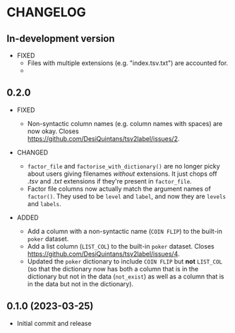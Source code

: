 # CHANGELOG


## In-development version

- FIXED
    - Files with multiple extensions (e.g. "index.tsv.txt") are accounted for.
    - 



## 0.2.0

- FIXED
    - Non-syntactic column names (e.g. column names with spaces) are now okay. Closes <https://github.com/DesiQuintans/tsv2label/issues/2>.

- CHANGED
    - `factor_file` and `factorise_with_dictionary()` are no longer picky about users giving filenames *without* extensions. It just chops off  *.tsv* and *.txt* extensions if they're present in `factor_file`.
    - Factor file columns now actually match the argument names of `factor()`. They used to be `level` and `label`, and now they are `levels` and `labels`.

- ADDED
    - Add a column with a non-syntactic name (`COIN FLIP`) to the built-in `poker` dataset. 
    - Add a list column (`LIST_COL`) to the built-in `poker` dataset. Closes <https://github.com/DesiQuintans/tsv2label/issues/4>.
    - Updated the `poker` dictionary to include `COIN FLIP` but **not** `LIST_COL` (so that the dictionary now has both a column that is in the dictionary but not in the data (`not_exist`) as well as a column that is in the data but not in the dictionary).



## 0.1.0 (2023-03-25)

- Initial commit and release
